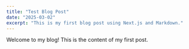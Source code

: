 ```yaml
---
title: "Test Blog Post"
date: "2025-03-02"
excerpt: "This is my first blog post using Next.js and Markdown."
---
```


Welcome to my blog! This is the content of my first post.
